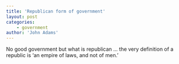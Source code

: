```yaml
---
title: 'Republican form of government'
layout: post
categories:
    - government
author: 'John Adams'
---
```


No good government but what is republican … the very definition of a republic is ‘an empire of laws, and not of men.’